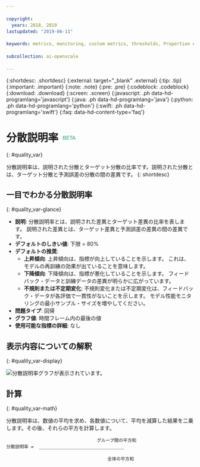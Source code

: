 ```yaml
---

copyright:
  years: 2018, 2019
lastupdated: "2019-06-11"

keywords: metrics, monitoring, custom metrics, thresholds, Proportion explained variance

subcollection: ai-openscale

---
```


{:shortdesc: .shortdesc}
{:external: target="_blank" .external}
{:tip: .tip}
{:important: .important}
{:note: .note}
{:pre: .pre}
{:codeblock: .codeblock}
{:download: .download}
{:screen: .screen}
{:javascript: .ph data-hd-programlang='javascript'}
{:java: .ph data-hd-programlang='java'}
{:python: .ph data-hd-programlang='python'}
{:swift: .ph data-hd-programlang='swift'}
{:faq: data-hd-content-type='faq'}

# 分散説明率 ![ベータ・タグ](images/beta.png)
{: #quality_var}

分散説明率は、説明された分散とターゲット分散の比率です。説明された分散とは、ターゲット分散と予測誤差の分散の間の差異です。
{: shortdesc}

## 一目でわかる分散説明率
{: #quality_var-glance}

- **説明**: 分散説明率とは、説明された差異とターゲット差異の比率を表します。 説明された差異とは、ターゲット差異と予測誤差の差異の間の差異です。
- **デフォルトのしきい値**: 下限 = 80%
- **デフォルトの推奨**:
   - **上昇傾向**: 上昇傾向は、指標が向上していることを示します。 これは、モデルの再訓練の効果が出ていることを意味します。
   - **下降傾向**: 下降傾向は、指標が悪化していることを示します。 フィードバック・データと訓練データの差異が明らかに広がっています。
   - **不規則または不定期変化**: 不規則変化または不定期変化は、フィードバック・データが各評価で一貫性がないことを示します。 モデル性能モニタリングの最小サンプル・サイズを増やしてください。
- **問題タイプ**: 回帰
- **グラフ値**: 時間フレーム内の最後の値
- **使用可能な指標の詳細**: なし

## 表示内容についての解釈
{: #quality_var-display}

![分散説明率グラフが表示されています。](images/xxxx.png)

## 計算
{: #quality_var-math}

分散説明率は、数値の平均を求め、各数値について、平均を減算した結果を二乗します。その後、それらの平方を計算します。

```
                                  グループ間の平方和
分散説明率 =  ________________________________

                                      全体の平方和
```
